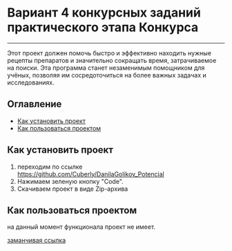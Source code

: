 # Вариант 4 конкурсных заданий практического этапа Конкурса

---
Этот проект должен помочь быстро и эффективно находить нужные рецепты препаратов и значительно сокращать время, затрачиваемое на поиски. Эта программа станет незаменимым помощником для учёных, позволяя им сосредоточиться на более важных задачах и исследованиях.

## Оглавление
- [Как установить проект](##Как-установить-проект)
- [Как пользоваться проектом](##Как-пользоваться-проектом)

## Как установить проект
1) переходим по ссылке https://github.com/Cuberly/DanilaGolikov_Potencial
2) Нажимаем зеленую кнопку "Code".
3) Скачиваем проект в виде Zip-архива

## Как пользоваться проектом
на данный момент функционала проект не имеет.







[заманчивая ссылка](https://www.youtube.com/watch?v=xvFZjo5PgG0)
